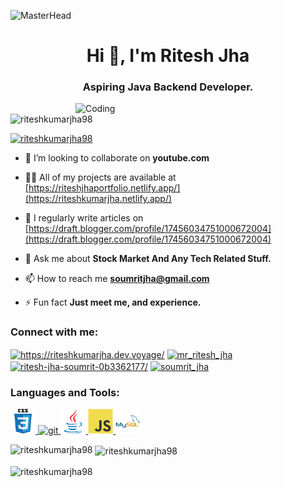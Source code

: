 ![MasterHead](https://mir-s3-cdn-cf.behance.net/project_modules/1400/be832922391491.58c25558f0fe7.gif)

<h1 align="center">Hi 👋, I'm Ritesh Jha</h1>
<h3 align="center">Aspiring Java Backend Developer.</h3>
<img align="right" alt="Coding" width="400" src= "https://cdn.dribbble.com/users/1059583/screenshots/4171367/coding-freak.gif">

<p align="left"> <img src="https://komarev.com/ghpvc/?username=riteshkumarjha98&label=Profile%20views&color=0e75b6&style=flat" alt="riteshkumarjha98" /> </p>

<p align="left"> <a href="https://github.com/ryo-ma/github-profile-trophy"><img src="https://github-profile-trophy.vercel.app/?username=riteshkumarjha98" alt="riteshkumarjha98" /></a> </p>

- 👯 I’m looking to collaborate on **youtube.com**

- 👨‍💻 All of my projects are available at [https://riteshjhaportfolio.netlify.app/](https://riteshkumarjha.netlify.app/)

- 📝 I regularly write articles on [https://draft.blogger.com/profile/17456034751000672004](https://draft.blogger.com/profile/17456034751000672004)

- 💬 Ask me about **Stock Market And Any Tech Related Stuff.**

- 📫 How to reach me **soumritjha@gmail.com**

- ⚡ Fun fact **Just meet me, and experience.**

<h3 align="left">Connect with me:</h3>
<p align="left">
<a href="https://dev.to/https://riteshkumarjha.dev.voyage/" target="blank"><img align="center" src="https://raw.githubusercontent.com/rahuldkjain/github-profile-readme-generator/master/src/images/icons/Social/devto.svg" alt="https://riteshkumarjha.dev.voyage/" height="30" width="40" /></a>
<a href="https://twitter.com/mr_ritesh_jha" target="blank"><img align="center" src="https://raw.githubusercontent.com/rahuldkjain/github-profile-readme-generator/master/src/images/icons/Social/twitter.svg" alt="mr_ritesh_jha" height="30" width="40" /></a>
<a href="https://linkedin.com/in/ritesh-jha-soumrit-0b3362177/" target="blank"><img align="center" src="https://raw.githubusercontent.com/rahuldkjain/github-profile-readme-generator/master/src/images/icons/Social/linked-in-alt.svg" alt="ritesh-jha-soumrit-0b3362177/" height="30" width="40" /></a>
<a href="https://instagram.com/soumrit_jha" target="blank"><img align="center" src="https://raw.githubusercontent.com/rahuldkjain/github-profile-readme-generator/master/src/images/icons/Social/instagram.svg" alt="soumrit_jha" height="30" width="40" /></a>
</p>

<h3 align="left">Languages and Tools:</h3>
<p align="left"> <a href="https://www.w3schools.com/css/" target="_blank" rel="noreferrer"> <img src="https://raw.githubusercontent.com/devicons/devicon/master/icons/css3/css3-original-wordmark.svg" alt="css3" width="40" height="40"/> </a> <a href="https://git-scm.com/" target="_blank" rel="noreferrer"> <img src="https://www.vectorlogo.zone/logos/git-scm/git-scm-icon.svg" alt="git" width="40" height="40"/> </a> <a href="https://www.java.com" target="_blank" rel="noreferrer"> <img src="https://raw.githubusercontent.com/devicons/devicon/master/icons/java/java-original.svg" alt="java" width="40" height="40"/> </a> <a href="https://developer.mozilla.org/en-US/docs/Web/JavaScript" target="_blank" rel="noreferrer"> <img src="https://raw.githubusercontent.com/devicons/devicon/master/icons/javascript/javascript-original.svg" alt="javascript" width="40" height="40"/> </a> <a href="https://www.mysql.com/" target="_blank" rel="noreferrer"> <img src="https://raw.githubusercontent.com/devicons/devicon/master/icons/mysql/mysql-original-wordmark.svg" alt="mysql" width="40" height="40"/> </a> </p>

<p><img align="left" src="https://github-readme-stats.vercel.app/api/top-langs?username=riteshkumarjha98&show_icons=true&locale=en&layout=compact" alt="riteshkumarjha98" /></p>

<p>&nbsp;<img align="center" src="https://github-readme-stats.vercel.app/api?username=riteshkumarjha98&show_icons=true&locale=en" alt="riteshkumarjha98" /></p>

<p><img align="center" src="https://github-readme-streak-stats.herokuapp.com/?user=riteshkumarjha98&" alt="riteshkumarjha98" /></p>
